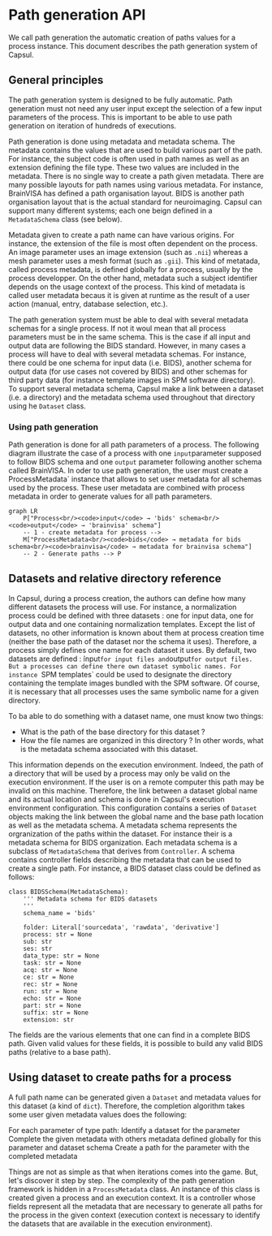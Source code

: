 # Path generation API

We call path generation the automatic creation of paths values for a process instance. This document describes the path generation system of Capsul.


## General principles

The path generation system is designed to be fully automatic. Path generation must not need any user input except the selection of a few input parameters of the process. This is important to be able to use path generation on iteration of hundreds of executions. 

Path generation is done using metadata and metadata schema. The metadata contains the values that are used to build various part of the path. For instance, the subject code is often used in path names as well as an extension defining the file type. These two values are included in the metadata. There is no single way to create a path given metadata. There are many possible layouts for path names using various metadata. For instance, BrainVISA has defined a path organisation layout. BIDS is another path organisation layout that is the actual standard for neuroimaging. Capsul can support many different systems; each one beign defined in a `MetadataSchema` class (see below).

Metadata given to create a path name can have various origins. For instance, the extension of the file is most often dependent on the process. An image parameter uses an image extension (such as `.nii`) whereas a mesh parameter uses a mesh format (such as `.gii`). This kind of metatada, called process metadata, is defined globally for a process, usually by the process developper. On the other hand, metadata such a subject identifier depends on the usage context of the process. This kind of metadata is called user metadata becaus it is given at runtime as the result of a user action (manual, entry, database selection, etc.).

The path generation system must be able to deal with several metadata schemas for a single process. If not it woul mean that all process parameters must be in the same schema. This is the case if all input and output data are following the BIDS standard. However, in many cases a process will have to deal with several metadata schemas. For instance, there could be one schema for input data (i.e. BIDS), another schema for output data (for use cases not covered by BIDS) and other schemas for third party data (for instance template images in SPM software directory). To support several metadata schema, Capsul make a link between a dataset (i.e. a directory) and the metadata schema used throughout that directory using he `Dataset` class.

### Using path generation

Path generation is done for all path parameters of a process. The following diagram illustrate the case of a process with one `input`parameter supposed to follow BIDS schema and one `output` parameter following another schema called BrainVISA. In oder to use path generation, the user must create a ̀ProcessMetadata` instance that allows to set user metadata for all schemas used by the process. These user metadata are combined with process metadata in order to generate values for all path parameters.

```mermaid
graph LR
    P["Process<br/><code>input</code> → 'bids' schema<br/><code>output</code> → 'brainvisa' schema"]
    -- 1 - create metadata for process -->
    M["ProcessMetadata<br/><code>bids</code> → metadata for bids schema<br/><code>brainvisa</code> → metadata for brainvisa schema"]
    -- 2 - Generate paths --> P
```

## Datasets and relative directory reference

In Capsul, during a process creation, the authors can define how many different datasets the process will use. For instance, a normalization process could be defined with three datasets : one for input data, one for output data and one containing normalization templates. Except the list of datasets, no other information is known about them at process creation time (neither the base path of the dataset nor the schema it uses). Therefore, a process simply defines one name for each dataset it uses. By default, two datasets are defined : ̀input` for input files and `output`for output files. But a processes can define there own dataset symbolic names. For instance `SPM templates` could be used to designate the directory containing the template images bundled with the SPM software. Of course, it is necessary that all processes uses the same symbolic name for a given directory.

To ba able to do something with a dataset name, one must know two things:
* What is the path of the base directory for this dataset ?
* How the file names are organized in this directory ? In other words, what is the metadata schema associated with this dataset.

This information depends on the execution environment. Indeed, the path of a directory that will be used by a process may only be valid on the execution environment. If the user is on a remote computer this path may be invalid on this machine. Therefore, the link between a dataset global name and its actual location and schema is done in Capsul's execution environment configuration. This configuration contains a series of `Dataset` objects making the link between the global name and the base path location as well as the metadata schema. A metadata schema represents the orgranization of the paths within the dataset. For instance their is a metadata schema for BIDS organization. Each metadata schema is a subclass of `MetadataSchema` that derives from `Controller`. A schema contains controller fields describing the metadata that can be used to create a single path. For instance, a BIDS dataset class could be defined as follows:

```
class BIDSSchema(MetadataSchema):
    ''' Metadata schema for BIDS datasets
    '''
    schema_name = 'bids'

    folder: Literal['sourcedata', 'rawdata', 'derivative']
    process: str = None
    sub: str
    ses: str
    data_type: str = None
    task: str = None
    acq: str = None
    ce: str = None
    rec: str = None
    run: str = None
    echo: str = None
    part: str = None
    suffix: str = None
    extension: str

```

The fields are the various elements that one can find in a complete BIDS path. Given valid values for these fields, it is possible to build any valid BIDS paths (relative to a base path).

## Using dataset to create paths for a process

A full path name can be generated given a `Dataset` and metadata values for this dataset (a kind of `dict`). Therefore, the completion algorithm takes some user given metadata values does the following:

For each parameter of type path:
    Identify a dataset for the parameter
    Complete the given metadata with others metadata defined globally for this parameter and dataset schema
    Create a path for the parameter with the completed metadata

Things are not as simple as that when iterations comes into the game. But, let's discover it step by step. The complexity of the path generation framework is hidden in a `ProcessMetadata` class. An instance of this class is created given a process and an execution context. It is a controller whose fields represent all the metadata that are necessary to generate all paths for the process in the given context (execution context is necessary to identify the datasets that are available in the execution environment).
